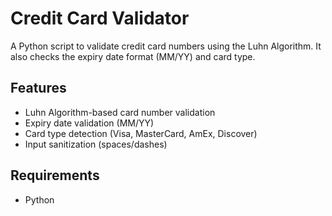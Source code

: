 # Credit Card Validator

A Python script to validate credit card numbers using the Luhn Algorithm. It also checks the expiry date format (MM/YY) and card type.

## Features
- Luhn Algorithm-based card number validation
- Expiry date validation (MM/YY)
- Card type detection (Visa, MasterCard, AmEx, Discover)
- Input sanitization (spaces/dashes)

## Requirements
- Python
